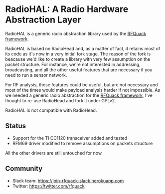 # RadioHAL: A Radio Hardware Abstraction Layer

RadioHAL is a generic radio abstraction library used by the [RFQuack
framework](https://github.com/trendmicro/rfquack).

RadioHAL is based on RadioHead and, as a matter of fact, it retains most of its
code as it's now in a very initial fork stage. The reason of the fork is
beacause we'd like to create a library with very few assumption on the packet
structure. For instance, we're not interested in addressing, broadcasting, and
all the other useful features that are necessary if you need to run a sensor
network.

For RF analysis, these features could be useful, but are not necessary and most
of the times would make payload analysis harder if not impossible. As we needed
a generic radio abstraction for the [RFQuack
framework](https://github.com/trendmicro/rfquack), I've thought to re-use
RadioHead and fork it under GPLv2.

RadioHAL is not compatible with RadioHead.

## Status
* Support for the TI CC1120 transceiver added and tested
* RFM69 driver modified to remove assumptions on packets structure

All the other drivers are still untouched for now.

## Community
* Slack team: https://join-rfquack-slack.herokuapp.com
* Twitter: https://twitter.com/rfquack
